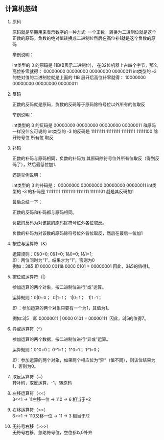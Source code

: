 ## 计算机基础

1. 原码

    原码就是早期用来表示数字的一种方式: 一个正数，转换为二进制位就是这个正数的原码。负数的绝对值转换成二进制位然后在高位补1就是这个负数的原码
    
    举例说明：
    
    int类型的 3 的原码是 11B(B表示二进制位)， 在32位机器上占四个字节，那么高位补零就得：
    00000000 00000000 00000000 00000011
    int类型的 -3 的绝对值的二进制位就是上面的 11B 展开后高位补零就得：
    10000000 00000000 00000000 00000011　

2. 反码

    正数的反码就是原码，负数的反码等于原码除符号位以外所有的位取反
    
    举例说明：
    
    int类型的 3 的反码是
    00000000 00000000 00000000 00000011
    和原码一样没什么可说的
    int类型的 -3 的反码是
    11111111 11111111 11111111 11111100
    除开符号位 所有位 取反

3. 补码

    正数的补码与原码相同，负数的补码为 其原码除符号位外所有位取反（得到反码了），然后最低位加1.
    
    还是举例说明：
    
    int类型的 3 的补码是：
    00000000 00000000 00000000 00000011
    int类型的 -3 的补码是
    11111111 11111111 1111111 11111101
    就是其反码加1
    
    最后总结一下：
    
    正数的反码和补码都与原码相同。
    
    负数的反码为对该数的原码除符号位外各位取反。
    
    负数的补码为对该数的原码除符号位外各位取反，然后在最后一位加1　

4. 按位与运算符（&）

    运算规则：0&0=0;  0&1=0;   1&0=0;    1&1=1;  
    即：两位同时为“1”，结果才为“1”，否则为0  
    例如：3&5  即 0000 0011& 0000 0101 = 00000001  因此，3&5的值得1。  

5. 按位或运算符（|）

    参加运算的两个对象，按二进制位进行“或”运算。
    
    运算规则：0|0=0；  0|1=1；  1|0=1；   1|1=1；  
    
    即 ：参加运算的两个对象只要有一个为1，其值为1。  
    
    例如:3|5　即 00000011 | 0000 0101 = 00000111  因此，3|5的值得7。 

6. 异或运算符（^）

    参加运算的两个数据，按二进制位进行“异或”运算。
    
    运算规则：0^0=0；  0^1=1；  1^0=1；   1^1=0；
    
    即：参加运算的两个对象，如果两个相应位为“异”（值不同），则该位结果为1，否则为0。
    
    
7. 取反运算符（~）  
    转补码，取反运算，-1，转原码  

8. 左移运算符（<<）  
    3<<1 -> 11左移一位 -> 110 -> 6 相当于*2  

9. 右移运算符（>>）  
    6>>1 -> 110又移一位 -> 11 -> 3 相当于/2  
    
10. 无符号右移（>>>）  
无符号右移，忽略符号位，空位都以0补齐
